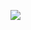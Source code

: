 

![](https://upload-images.jianshu.io/upload_images/7004853-e394355bc69a6a22.png?imageMogr2/auto-orient/strip%7CimageView2/2/w/1240)








